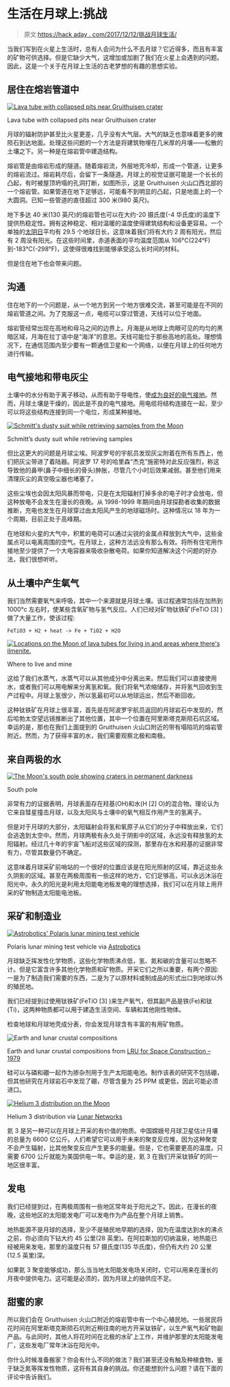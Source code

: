 # 生活在月球上:挑战

> 原文:[https://hack aday . com/2017/12/12/挑战月球生活/](https://hackaday.com/2017/12/12/living-on-the-moon-the-challenges/)

当我们写到在火星上生活时，总有人会问为什么不去月球？它近得多，而且有丰富的矿物可供选择。但是它缺少大气，这增加或加剧了我们在火星上会遇到的问题。因此，这是一个关于在月球上生活的古老梦想的有趣的思想实验。

## 居住在熔岩管道中

[![Lava tube with collapsed pits near Gruithuisen crater](../Images/2c6748dfbff5d85fc98e25a32398d267.png)](https://hackaday.com/wp-content/uploads/2017/12/lunar_collapse_pits.jpg)

Lava tube with collapsed pits near Gruithuisen crater

月球的辐射防护甚至比火星更差，几乎没有大气层。大气的缺乏也意味着更多的微陨石到达地面。处理这些问题的一个方法是将建筑物埋在几米厚的月壤——松散的土壤之下。另一种是在熔岩管中建造结构。

熔岩管是由熔岩形成的隧道。随着熔岩流，外层地壳冷却，形成一个管道，让更多的熔岩流过。熔岩耗尽后，会留下一条隧道。月球上的视觉证据可能是一个长长的凸起，有时被屋顶坍塌的孔洞打断，如图所示，这是 Gruithuisen 火山口西北部的一个熔岩管。如果管道在地下足够远，可能看不到明显的凸起，只是地面上的一个大圆洞。已知一些管道的直径超过 300 米(980 英尺)。

地下多达 40 米(130 英尺)的熔岩管也可以在大约-20 摄氏度(-4 华氏度)的温度下提供热稳定性。拥有这种稳定、相对温暖的温度使得建筑结构和设备更容易。一个单独的[太阴日](https://en.wikipedia.org/wiki/Lunar_day)平均有 29.5 个地球日长，这意味着我们将有大约 2 周有阳光，然后有 2 周没有阳光。在这些时间里，赤道表面的平均温度范围从 106°C(224°F)到-183°C(-298°F)，这使得很难找到能够承受这么长时间的材料。

但是住在地下也会带来问题。

## 沟通

住在地下的一个问题是，从一个地方到另一个地方很难交流，甚至可能是在不同的熔岩管道之间。为了克服这一点，电缆可以穿过管道，天线可以位于地面。

熔岩管经常出现在高地和母马之间的边界上。月海是从地球上肉眼可见的均匀的黑暗区域，月海在拉丁语中是“海洋”的意思。天线可能位于那些高地的高处。理想情况下，在通信范围内至少要有一颗通信卫星和一个网络，以便在月球上的任何地方进行传输。

## 电气接地和带电灰尘

土壤中的水分有助于离子移动，从而有助于导电性，使[成为良好的电气接地](https://hackaday.com/2017/07/25/earth-ground-and-the-grid/)。然而，月球土壤是干燥的，因此是不良的电气接地。用电缆将结构连接在一起，至少可以将这些结构连接到同一个电位，形成某种接地。

[![Schmitt's dusty suit while retrieving samples from the Moon](../Images/d58d696e8d6c532431f65e2d83d515b3.png)](https://hackaday.com/wp-content/uploads/2017/12/harrison_schmitt_apollo_17_retrieving_samples_as17-145-22157_cr.jpg)

Schmitt’s dusty suit while retrieving samples

但比这更大的问题是月球尘埃。阿波罗号的宇航员发现灰尘附着在所有东西上，他们把灰尘带进了着陆器。阿波罗 17 号的哈里森“杰克”施密特对此反应强烈，称这导致他的鼻甲(鼻子中细长的骨头)肿胀，尽管几个小时后效果减弱。甚至他们用来清理灰尘的真空吸尘器也堵塞了。

这些尘埃也会因太阳风暴而带电，只是在太阳辐射打掉多余的电子时才会放电，但这种放电不会发生在漫长的夜晚。从 1998-1999 年期间由月球探勘者收集的数据推断，充电也发生在月球穿过由太阳风产生的地球磁场时。这种情况以 18 年为一个周期，目前正处于高峰期。

在地球和火星的大气中，积累的电荷可以通过尖锐的金属点释放到大气中，这些金属点可以电离周围的空气。在月球上，这种方法远没有那么有效。将所有住宅用作接地至少提供了一个大电容器来吸收杂散电荷。如果你知道解决这个问题的好办法，我们很想听听。

## 从土壤中产生氧气

我们当然需要氧气来呼吸，其中一个来源就是月球土壤。该过程通常包括在加热到 1000°c 左右时，使某些含氧矿物与氢气反应。人们已经对矿物钛铁矿(FeTiO [3] )做了大量工作，使该过程:

```
FeTiO3 + H2 + heat -> Fe + TiO2 + H2O

```

[![Locations on the Moon of lava tubes for living in and areas where there's ilmenite.](../Images/20c51ecb091cf38e481e6af8e5b4f3b4.png)](https://hackaday.com/wp-content/uploads/2017/12/lro_wac_nearside_mosaic_an1.png)

Where to live and mine

这给了我们水蒸气，水蒸气可以从其他成分中分离出来。然后我们可以直接使用水，或者我们可以用电解来分离氢和氧。我们将氧气浓缩储存，并将氢气回收到生产过程中。月球上氢很少，所以氢最初可以从地球运出，然后不断回收。

这种钛铁矿在月球上很丰富，首先是在阿波罗宇航员返回的月球岩石中发现的，然后哈勃太空望远镜推断出了其他位置，其中一个位置在阿里斯塔克斯陨石坑区域。幸运的是，那也在我们上面提到的 Gruithuisen 火山口附近的带有塌陷坑的熔岩管附近。然而，为了获得丰富的水，我们需要观察北极和南极。

## 来自两极的水

[![The Moon's south pole showing craters in permanent darkness](../Images/b8d883ab0e2d5b48903ac70202e74b6e.png)](https://hackaday.com/wp-content/uploads/2017/12/lro_wac_south_pole_mosaic.jpg)

South pole

非常有力的证据表明，月球表面存在羟基(OH)和水(H [2] O)的混合物。理论认为它来自彗星撞击月球，以及太阳风与土壤中的氧气相互作用产生的氢离子。

但是对于月球的大部分，太阳辐射会将氢和氧原子从它们的分子中释放出来，它们会逃逸到太空中。然而，月球两极有永久处于阴影中的区域，永远没有释放氢的太阳辐射。经过几十年的宇宙飞船对这些区域的探测，那里存在水和羟基的证据非常有力，尽管其数量仍不确定。

这意味着月球采矿前哨站的一个很好的位置应该是在阳光照射的区域，靠近这些永久阴影的区域。甚至在两极周围有一些这样的地方，它们足够高，可以永远沐浴在阳光中。永久的阳光是利用太阳能电池板发电的理想选择，我们可以在月球上用开采的矿物制造太阳能电池板。

## 采矿和制造业

[![Astrobotics' Polaris lunar mining test vehicle](../Images/f89dea7225a3e4bd3e9b9d932fd36d60.png)](https://hackaday.com/wp-content/uploads/2017/12/astrobotics_polaris_test_vehicle.jpg)

Polaris lunar mining test vehicle via [Astrobotics](https://www.youtube.com/watch?v=bzY3M3tYLHk)

月球缺乏挥发性化学物质，这些化学物质沸点低，氢、氮和碳的含量可以忽略不计。但是它富含许多其他化学物质和矿物质。开采它们之所以重要，有两个原因:一是为了制造我们需要的东西，二是为了以原材料或制成品的形式出口到地球以外的殖民地。

我们已经提到过使用钛铁矿(FeTiO [3] )来生产氧气，但其副产品是铁(Fe)和钛(Ti)，这两种物质都可以用于建造生活空间、车辆和其他刚性物体。

检查地球和月球地壳成分表，你会发现月球含有丰富的有用矿物质。

![Earth and lunar crustal compositions](../Images/de23a581e6239c8e859965ebd7e6a0ec.png)

Earth and lunar crustal compositions from [LRU for Space Construction – 1979](http://www.nss.org/settlement/spaceresources/1979-LunarResourcesUtilization2-Results.pdf)

硅可以与磷和硼一起作为掺杂剂用于生产太阳能电池。制作该表的研究不包括硼，但其他研究在月球岩石中发现了硼，尽管含量为 25 PPM 或更低，因此可能必须进口。

[![Helium 3 distribution on the Moon](../Images/1076d6acd6ffbb941b7591ed1b01b4ca.png)](https://hackaday.com/wp-content/uploads/2017/12/he-3-chang-e-201012-798x473.png)

Helium 3 distribution via [Lunar Networks](http://lunarnetworks.blogspot.ca/2010/12/change-1-maps-moons-helium-3-inventory.html)

氦 3 是另一种可以在月球上开采的有价值的物质。中国嫦娥号月球卫星估计月壤的总量为 6600 亿公斤。人们希望它可以用于未来的聚变反应堆，因为这种聚变不会产生辐射，比其他聚变反应产生更多的能量。但是，它也需要更高的温度。只需要 6700 公斤就能为美国供电一年。幸运的是，氦 3 在我们开采钛铁矿的同一地区很丰富。

## 发电

我们已经提到过，在两极周围有一些地区常年处于阳光之下。因此，在漫长的夜晚，这些地区的太阳能发电厂可以发电作为产品在整个月球上销售。

地热能源不是月球的选择，至少不是殖民地早期的选择，因为在温度达到水的沸点之前，你必须向下钻大约 45 公里(28 英里)。在阿拉斯加的切纳温泉，地热能已经被用来发电，那里的温度只有 57 摄氏度(135 华氏度)，但仍有大约 20 公里(12.5 英里)深。

如果氦 3 聚变能够成功，那么当当地太阳能发电场关闭时，它可以用来在漫长的月夜中提供电力。这可能是必须的，因为月球上的铀供应不足。

## 甜蜜的家

所以我们会在 Gruithuisen 火山口附近的熔岩管中有一个中心殖民地。一些居民将花时间在阿里斯塔克斯陨石坑附近稍往南的地方开采钛铁矿，以生产氧气和矿物副产品。与此同时，其他人将花时间在北极的水矿上工作，并维护那里的太阳能发电厂，这些发电厂常年沐浴在阳光中。

你什么时候准备搬家？你会有什么不同的做法？我们甚至还没有触及种植食物，鉴于缺乏氮等挥发性物质，这将有其自身的挑战。你还能想到什么问题？请在下面的评论中告诉我们。